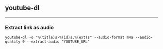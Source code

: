 ## youtube-dl
* * *
### Extract link as audio
```shell
youtube-dl -o "%(title)s-%(id)s.%(ext)s" --audio-format m4a --audio-quality 0 --extract-audio "YOUTUBE_URL"
```